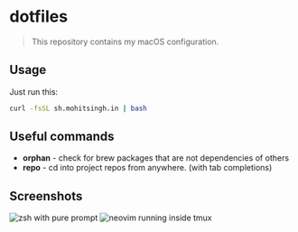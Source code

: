 # dotfiles

> This repository contains my macOS configuration.

## Usage

Just run this:

```sh
curl -fsSL sh.mohitsingh.in | bash
```

## Useful commands

- **orphan** - check for brew packages that are not dependencies of others
- **repo** - cd into project repos from anywhere. (with tab completions)

## Screenshots

![](https://user-images.githubusercontent.com/4941333/67544882-ca7b5e00-f714-11e9-884e-becc97b5d98a.png 'zsh with pure prompt')
![](https://user-images.githubusercontent.com/4941333/67544883-cb13f480-f714-11e9-8c68-cc841b9fa35e.png 'neovim running inside tmux')

